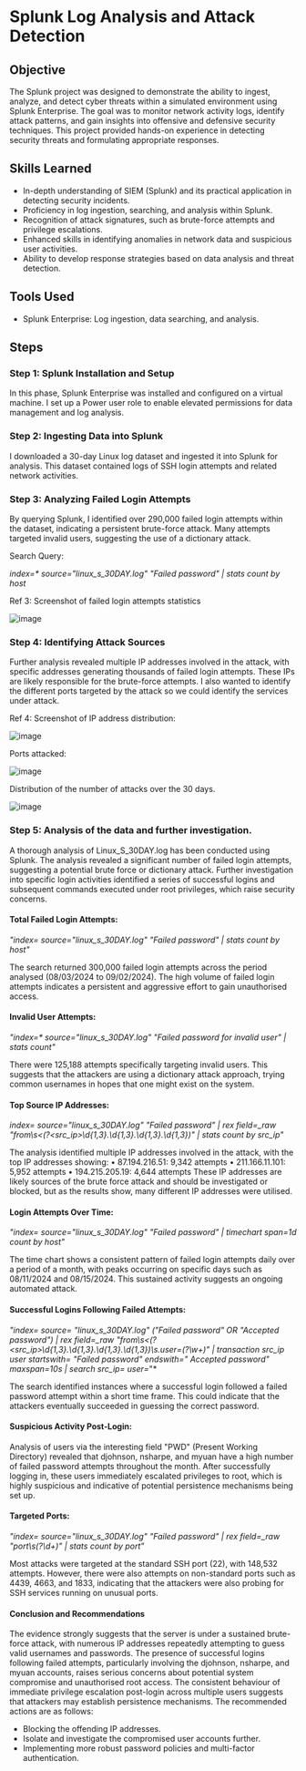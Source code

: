 # Splunk Log Analysis and Attack Detection

## Objective

The Splunk project was designed to demonstrate the ability to ingest, analyze, and detect cyber threats within a simulated environment using Splunk Enterprise. The goal was to monitor network activity logs, identify attack patterns, and gain insights into offensive and defensive security techniques. This project provided hands-on experience in detecting security threats and formulating appropriate responses.

## Skills Learned

- In-depth understanding of SIEM (Splunk) and its practical application in detecting security incidents.
- Proficiency in log ingestion, searching, and analysis within Splunk.
- Recognition of attack signatures, such as brute-force attempts and privilege escalations.
- Enhanced skills in identifying anomalies in network data and suspicious user activities.
- Ability to develop response strategies based on data analysis and threat detection.

## Tools Used

- Splunk Enterprise: Log ingestion, data searching, and analysis.
    
## Steps

### Step 1: Splunk Installation and Setup

In this phase, Splunk Enterprise was installed and configured on a virtual machine. I set up a Power user role to enable elevated permissions for data management and log analysis.

### Step 2: Ingesting Data into Splunk

I downloaded a 30-day Linux log dataset and ingested it into Splunk for analysis. This dataset contained logs of SSH login attempts and related network activities.

### Step 3: Analyzing Failed Login Attempts

By querying Splunk, I identified over 290,000 failed login attempts within the dataset, indicating a persistent brute-force attack. Many attempts targeted invalid users, suggesting the use of a dictionary attack.

Search Query:

_index=* source="linux_s_30DAY.log" "Failed password" | stats count by host_

Ref 3: Screenshot of failed login attempts statistics

![image](https://github.com/user-attachments/assets/ddcefefc-f587-443e-aaae-a229acdcf77a)


### **Step 4: Identifying Attack Sources**

Further analysis revealed multiple IP addresses involved in the attack, with specific addresses generating thousands of failed login attempts. These IPs are likely responsible for the brute-force attempts. I also wanted to identify the different ports targeted by the attack so we could identify the services under attack.

Ref 4: Screenshot of IP address distribution:

![image](https://github.com/user-attachments/assets/1b75a74b-118f-4ccc-be22-170f7063396e)

Ports attacked:

![image](https://github.com/user-attachments/assets/424e2001-377a-40ea-ac9e-6c719cc7895a)

Distribution of the number of attacks over the 30 days. 

![image](https://github.com/user-attachments/assets/596de024-53c0-46d2-b536-51a04b7295d5)


### **Step 5: Analysis of the data and further investigation.**

A thorough analysis of Linux_S_30DAY.log has been conducted using Splunk. The analysis revealed a significant number of failed login attempts, suggesting a potential brute force or dictionary attack. Further investigation into specific login activities identified a series of successful logins and subsequent commands executed under root privileges, which raise security concerns.

#### Total Failed Login Attempts:
*"index=* *source="linux_s_30DAY.log" "Failed password" | stats count by host"*

The search returned 300,000 failed login attempts across the period analysed (08/03/2024 to 09/02/2024). The high volume of failed login attempts indicates a persistent and aggressive effort to gain unauthorised access.

#### Invalid User Attempts:
_"index=* source="linux_s_30DAY.log" "Failed password for invalid user" | stats count"_

There were 125,188 attempts specifically targeting invalid users. This suggests that the attackers are using a dictionary attack approach, trying common usernames in hopes that one might exist on the system.

#### Top Source IP Addresses:
*index=* *source="linux_s_30DAY.log" "Failed password" | rex field=_raw "from\s<(?<src_ip>\d{1,3}\.\d{1,3}\.\d{1,3}\.\d{1,3})" | stats count by src_ip"*

The analysis identified multiple IP addresses involved in the attack, with the top IP addresses showing:
•	87.194.216.51: 9,342 attempts
•	211.166.11.101: 5,952 attempts
•	194.215.205.19: 4,644 attempts
These IP addresses are likely sources of the brute force attack and should be investigated or blocked, but as the results show, many different IP addresses were utilised. 

#### Login Attempts Over Time:
*"index=* *source="linux_s_30DAY.log" "Failed password" | timechart span=1d count by host"*

The time chart shows a consistent pattern of failed login attempts daily over a period of a month, with peaks occurring on specific days such as 08/11/2024 and 08/15/2024. This sustained activity suggests an ongoing automated attack.

#### Successful Logins Following Failed Attempts:
*"index=* *source= "linux_s_30DAY.log" ("Failed password" OR "Accepted password") | rex field=_raw "from\s<(?<src_ip>\d{1,3}\.\d{1,3}\.\d{1,3}\.\d{1,3})\s.*user=(?<user>\w+)" | transaction src_ip user startswith= "Failed password" endswith=" Accepted password" maxspan=10s | search src_ip=* user=*"*

The search identified instances where a successful login followed a failed password attempt within a short time frame. This could indicate that the attackers eventually succeeded in guessing the correct password.

#### Suspicious Activity Post-Login:
Analysis of users via the interesting field "PWD" (Present Working Directory) revealed that djohnson, nsharpe, and myuan have a high number of failed password attempts throughout the month. After successfully logging in, these users immediately escalated privileges to root, which is highly suspicious and indicative of potential persistence mechanisms being set up.

#### Targeted Ports:
*"index=* *source="linux_s_30DAY.log" "Failed password" | rex field=_raw "port\s(?<port>\d+)" | stats count by port"*

Most attacks were targeted at the standard SSH port (22), with 148,532 attempts. However, there were also attempts on non-standard ports such as 4439, 4663, and 1833, indicating that the attackers were also probing for SSH services running on unusual ports.

#### Conclusion and Recommendations

The evidence strongly suggests that the server is under a sustained brute-force attack, with numerous IP addresses repeatedly attempting to guess valid usernames and passwords. The presence of successful logins following failed attempts, particularly involving the djohnson, nsharpe, and myuan accounts, raises serious concerns about potential system compromise and unauthorised root access. The consistent behaviour of immediate privilege escalation post-login across multiple users suggests that attackers may establish persistence mechanisms. The recommended actions are as follows:
- Blocking the offending IP addresses.
- Isolate and investigate the compromised user accounts further.
- Implementing more robust password policies and multi-factor authentication.

